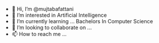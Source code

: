 - 👋 Hi, I’m @mujtabafattani
- 👀 I’m interested in Artificial Intelligence
- 🌱 I’m currently learning ... Bachelors In Computer Science
- 💞️ I’m looking to collaborate on ...
- 📫 How to reach me ... 

<!---
mujtabafattani/mujtabafattani is a ✨ special ✨ repository because its `README.md` (this file) appears on your GitHub profile.
You can click the Preview link to take a look at your changes.
--->
